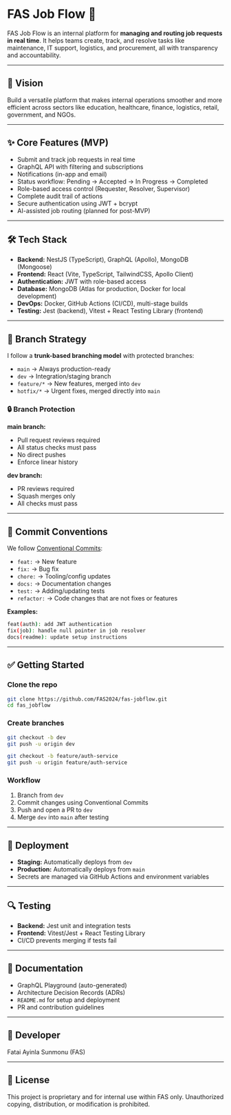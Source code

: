 # FAS Job Flow 🚀

FAS Job Flow is an internal platform for **managing and routing job requests in real time**. It helps teams create, track, and resolve tasks like maintenance, IT support, logistics, and procurement, all with transparency and accountability.

---

## 📌 Vision

Build a versatile platform that makes internal operations smoother and more efficient across sectors like education, healthcare, finance, logistics, retail, government, and NGOs.

---

## ✨ Core Features (MVP)

* Submit and track job requests in real time
* GraphQL API with filtering and subscriptions
* Notifications (in-app and email)
* Status workflow: Pending → Accepted → In Progress → Completed
* Role-based access control (Requester, Resolver, Supervisor)
* Complete audit trail of actions
* Secure authentication using JWT + bcrypt
* AI-assisted job routing (planned for post-MVP)

---

## 🛠 Tech Stack

* **Backend:** NestJS (TypeScript), GraphQL (Apollo), MongoDB (Mongoose)
* **Frontend:** React (Vite, TypeScript, TailwindCSS, Apollo Client)
* **Authentication:** JWT with role-based access
* **Database:** MongoDB (Atlas for production, Docker for local development)
* **DevOps:** Docker, GitHub Actions (CI/CD), multi-stage builds
* **Testing:** Jest (backend), Vitest + React Testing Library (frontend)

---

## 🌿 Branch Strategy

I follow a **trunk-based branching model** with protected branches:

* `main` → Always production-ready
* `dev` → Integration/staging branch
* `feature/*` → New features, merged into `dev`
* `hotfix/*` → Urgent fixes, merged directly into `main`

### 🔒 Branch Protection

**main branch:**

* Pull request reviews required
* All status checks must pass
* No direct pushes
* Enforce linear history

**dev branch:**

* PR reviews required
* Squash merges only
* All checks must pass

---

## 📝 Commit Conventions

We follow [Conventional Commits](https://www.conventionalcommits.org/):

* `feat:` → New feature
* `fix:` → Bug fix
* `chore:` → Tooling/config updates
* `docs:` → Documentation changes
* `test:` → Adding/updating tests
* `refactor:` → Code changes that are not fixes or features

**Examples:**

```bash
feat(auth): add JWT authentication
fix(job): handle null pointer in job resolver
docs(readme): update setup instructions
```

---

## ✅ Getting Started

### Clone the repo

```bash
git clone https://github.com/FAS2024/fas-jobflow.git
cd fas_jobflow
```

### Create branches

```bash
git checkout -b dev
git push -u origin dev

git checkout -b feature/auth-service
git push -u origin feature/auth-service
```

### Workflow

1. Branch from `dev`
2. Commit changes using Conventional Commits
3. Push and open a PR to `dev`
4. Merge `dev` into `main` after testing

---

## 🚀 Deployment

* **Staging:** Automatically deploys from `dev`
* **Production:** Automatically deploys from `main`
* Secrets are managed via GitHub Actions and environment variables

---

## 🔍 Testing

* **Backend:** Jest unit and integration tests
* **Frontend:** Vitest/Jest + React Testing Library
* CI/CD prevents merging if tests fail

---

## 📄 Documentation

* GraphQL Playground (auto-generated)
* Architecture Decision Records (ADRs)
* `README.md` for setup and deployment
* PR and contribution guidelines

---

## 👥 Developer
Fatai Ayinla Sunmonu (FAS)



---

## 📜 License

This project is proprietary and for internal use within FAS only. Unauthorized copying, distribution, or modification is prohibited.
